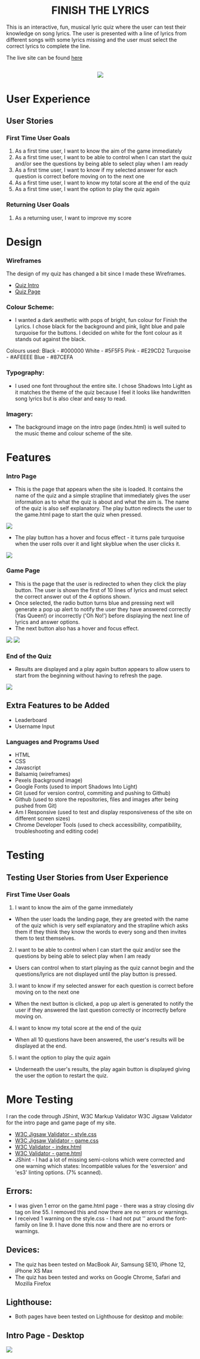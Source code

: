<h1 align="center">FINISH THE LYRICS</h1>

This is an interactive, fun, musical lyric quiz where the user can test their knowledge on song lyrics.  The user is presented with a line of lyrics from different songs with some lyrics missing and the user must select the correct lyrics to complete the line.  

The live site can be found [here](https://bzemba87.github.io/finish-the-lyrics/)

<h2 align ="center"><img src = "assets/docs/am-i-responsive.png"></h2>

# User Experience 

## User Stories

### First Time User Goals
1.  As a first time user, I want to know the aim of the game immediately 
2. As a first time user, I want to be able to control when I can start the quiz and/or see the questions by being able to select play when I am ready 
3. As a first time user, I want to know if my selected answer for each question is correct before moving on to the next one 
4. As a first time user, I want to know my total score at the end of the quiz 
5. As a first time user, I want the option to play the quiz again

### Returning User Goals
1. As a returning user, I want to improve my score 

# Design

### Wireframes

The design of my quiz has changed a bit since I made these Wireframes.  

- [Quiz Intro](https://github.com/BZemba87/finish-the-lyrics/blob/main/Wireframe-Quiz-Intro%20.jpg)
- [Quiz Page](https://github.com/BZemba87/finish-the-lyrics/blob/main/Wireframe-Quiz-Page.jpg)

### Colour Scheme:
- I wanted a dark aesthetic with pops of bright, fun colour for Finish the Lyrics.  I chose black for the background and pink, light blue and pale turquoise for the buttons.  I decided on white for the font colour as it stands out against the black.  

Colours used:
Black - #000000
White - #5F5F5
Pink - #E29CD2
Turquoise - #AFEEEE
Blue - #87CEFA

### Typography:
- I used one font throughout the entire site.  I chose Shadows Into Light as it matches the theme of the quiz because I feel it looks like handwritten song lyrics but is also clear and easy to read.  

### Imagery:
- The background image on the intro page (index.html) is well suited to the music theme and colour scheme of the site.  

# Features

### Intro Page
- This is the page that appears when the site is loaded.  It contains the name of the quiz and a simple strapline that immediately gives the user information as to what the quiz is about and what the aim is.  The name of the quiz is also self explanatory.  The play button redirects the user to the game.html page to start the quiz when pressed.  

<img src ="assets/docs/intro-page.png">

- The play button has a hover and focus effect - it turns pale turquoise when the user rolls over it and light skyblue when the user clicks it.  

<img src ="assets/docs/play-button.png">

### Game Page 
- This is the page that the user is redirected to when they click the play button.  The user is shown the first of 10 lines of lyrics and must select the correct answer out of the 4 options shown.  
- Once selected, the radio button turns blue and pressing next will generate a pop up alert to notify the user they have answered correctly (Yas Queen!) or incorrectly ('Oh No!') before displaying the next line of lyrics and answer options.  
- The next button also has a hover and focus effect.  

<img src = "assets/docs/game-page.png">
<img src = "assets/docs/answer-alert.png">

### End of the Quiz
- Results are displayed and a play again button appears to allow users to start from the beginning without having to refresh the page.  

<img src = "assets/docs/results.png">

## Extra Features to be Added
- Leaderboard
- Username Input 

### Languages and Programs Used
- HTML
- CSS
- Javascript
- Balsamiq (wireframes)
- Pexels (background image)
- Google Fonts (used to import Shadows Into Light)
- Git (used for version control, commiting and pushing to Github)
- Github (used to store the repositories, files and images after being pushed from Git)
- Am I Responsive (used to test and display responsiveness of the site on different screen sizes)
- Chrome Developer Tools (used to check accessibility, compatibility, troubleshooting and editing code)

# Testing

## Testing User Stories  from User Experience

### First Time User Goals
1.  I want to know the aim of the game immediately 
- When the user loads the landing page, they are greeted with the name of the quiz which is very self explanatory and the strapline which asks them if they think they know the words to every song and then invites them to test themselves.  

2. I want to be able to control when I can start the quiz and/or see the questions by being able to select play when I am ready 
- Users can control when to start playing as the quiz cannot begin and the questions/lyrics are not displayed until the play button is pressed.  

3. I want to know if my selected answer for each question is correct before moving on to the next one 
- When the next button is clicked, a pop up alert is generated to notify the user if they answered the last question correctly or incorrectly before moving on.

4. I want to know my total score at the end of the quiz 
- When all 10 questions have been answered, the user's results will be displayed at the end.

5.  I want the option to play the quiz again
- Underneath the user's results, the play again button is displayed giving the user the option to restart the quiz.  

# More Testing

I ran the code through JShint, W3C Markup Validator W3C Jigsaw Validator for the intro page and game page of my site.

- [W3C Jigsaw Validator - style.css](https://jigsaw.w3.org/css-validator/validator)
- [W3C Jigsaw Validator - game.css](https://jigsaw.w3.org/css-validator/validator)
- [W3C Validator - index.html](https://validator.w3.org/nu/#textarea)
- [W3C Validator - game.html](https://validator.w3.org/nu/#textarea)
- JShint - I had a lot of missing semi-colons which were corrected and one warning which states:  Incompatible values for the 'esversion' and 'es3' linting options. (7% scanned).

## Errors:

- I was given 1 error on the game.html page - there was a stray closing div tag on line 55.  I removed this and now there are no errors or warnings.  
- I received 1 warning on the style.css - I had not put '' around the font-family on line 9.  I have done this now and there are no errors or warnings.  

## Devices:

- The quiz has been tested on MacBook Air, Samsung SE10, iPhone 12, iPhone XS Max
- The quiz has been tested and works on Google Chrome, Safari and Mozilla Firefox

## Lighthouse:

- Both pages have been tested on Lighthouse for desktop and mobile:

## Intro Page - Desktop 
<img src="assets/docs/intro-page-desktop.png">




